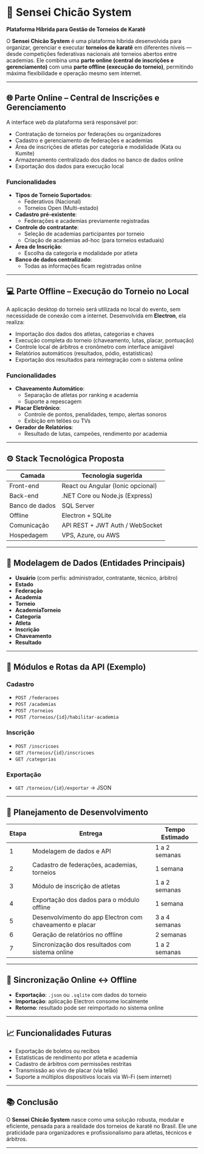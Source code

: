 # 🥋 Sensei Chicão System

**Plataforma Híbrida para Gestão de Torneios de Karatê**

O **Sensei Chicão System** é uma plataforma híbrida desenvolvida para organizar, gerenciar e executar **torneios de karatê** em diferentes níveis — desde competições federativas nacionais até torneios abertos entre academias. Ele combina uma **parte online (central de inscrições e gerenciamento)** com uma **parte offline (execução do torneio)**, permitindo máxima flexibilidade e operação mesmo sem internet.

---

## 🌐 Parte Online – Central de Inscrições e Gerenciamento

A interface web da plataforma será responsável por:

- Contratação de torneios por federações ou organizadores
- Cadastro e gerenciamento de federações e academias
- Área de inscrições de atletas por categoria e modalidade (Kata ou Kumite)
- Armazenamento centralizado dos dados no banco de dados online
- Exportação dos dados para execução local

### Funcionalidades

- **Tipos de Torneio Suportados**:
  - Federativos (Nacional)
  - Torneios Open (Multi-estado)
- **Cadastro pré-existente**:
  - Federações e academias previamente registradas
- **Controle do contratante**:
  - Seleção de academias participantes por torneio
  - Criação de academias ad-hoc (para torneios estaduais)
- **Área de Inscrição**:
  - Escolha da categoria e modalidade por atleta
- **Banco de dados centralizado**:
  - Todas as informações ficam registradas online

---

## 💻 Parte Offline – Execução do Torneio no Local

A aplicação desktop do torneio será utilizada no local do evento, sem necessidade de conexão com a internet. Desenvolvida em **Electron**, ela realiza:

- Importação dos dados dos atletas, categorias e chaves
- Execução completa do torneio (chaveamento, lutas, placar, pontuação)
- Controle local de árbitros e cronômetro com interface amigável
- Relatórios automáticos (resultados, pódio, estatísticas)
- Exportação dos resultados para reintegração com o sistema online

### Funcionalidades

- **Chaveamento Automático**:
  - Separação de atletas por ranking e academia
  - Suporte a repescagem
- **Placar Eletrônico**:
  - Controle de pontos, penalidades, tempo, alertas sonoros
  - Exibição em telões ou TVs
- **Gerador de Relatórios**:
  - Resultado de lutas, campeões, rendimento por academia

---

## ⚙️ Stack Tecnológica Proposta

| Camada        | Tecnologia sugerida              |
|---------------|----------------------------------|
| Front-end     | React ou Angular (Ionic opcional)|
| Back-end      | .NET Core ou Node.js (Express)   |
| Banco de dados| SQL Server         |
| Offline       | Electron + SQLite                |
| Comunicação   | API REST + JWT Auth / WebSocket  |
| Hospedagem    | VPS, Azure, ou AWS               |

---

## 🧱 Modelagem de Dados (Entidades Principais)

- **Usuário** (com perfis: administrador, contratante, técnico, árbitro)
- **Estado**
- **Federação**
- **Academia**
- **Torneio**
- **AcademiaTorneio**
- **Categoria**
- **Atleta**
- **Inscrição**
- **Chaveamento**
- **Resultado**

---

## 🚀 Módulos e Rotas da API (Exemplo)

### Cadastro

- `POST /federacoes`
- `POST /academias`
- `POST /torneios`
- `POST /torneios/{id}/habilitar-academia`

### Inscrição

- `POST /inscricoes`
- `GET /torneios/{id}/inscricoes`
- `GET /categorias`

### Exportação

- `GET /torneios/{id}/exportar` → JSON

---

## 📅 Planejamento de Desenvolvimento

| Etapa | Entrega | Tempo Estimado |
|-------|---------|----------------|
| 1     | Modelagem de dados e API | 1 a 2 semanas |
| 2     | Cadastro de federações, academias, torneios | 1 semana |
| 3     | Módulo de inscrição de atletas | 1 a 2 semanas |
| 4     | Exportação dos dados para o módulo offline | 1 semana |
| 5     | Desenvolvimento do app Electron com chaveamento e placar | 3 a 4 semanas |
| 6     | Geração de relatórios no offline | 2 semanas |
| 7     | Sincronização dos resultados com sistema online | 1 a 2 semanas |

---

## 🔄 Sincronização Online ↔️ Offline

- **Exportação**: `.json` ou `.sqlite` com dados do torneio
- **Importação**: aplicação Electron consome localmente
- **Retorno**: resultado pode ser reimportado no sistema online

---

## 📈 Funcionalidades Futuras

- Exportação de boletos ou recibos
- Estatísticas de rendimento por atleta e academia
- Cadastro de árbitros com permissões restritas
- Transmissão ao vivo de placar (via telão)
- Suporte a múltiplos dispositivos locais via Wi-Fi (sem internet)

---

## 📚 Conclusão

O **Sensei Chicão System** nasce como uma solução robusta, modular e eficiente, pensada para a realidade dos torneios de karatê no Brasil. Ele une praticidade para organizadores e profissionalismo para atletas, técnicos e árbitros.

---
